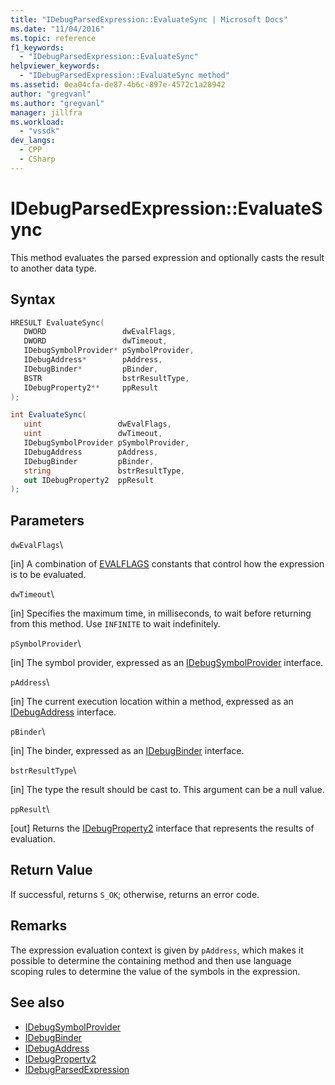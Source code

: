 ```yaml
---
title: "IDebugParsedExpression::EvaluateSync | Microsoft Docs"
ms.date: "11/04/2016"
ms.topic: reference
f1_keywords:
  - "IDebugParsedExpression::EvaluateSync"
helpviewer_keywords:
  - "IDebugParsedExpression::EvaluateSync method"
ms.assetid: 0ea04cfa-de87-4b6c-897e-4572c1a28942
author: "gregvanl"
ms.author: "gregvanl"
manager: jillfra
ms.workload:
  - "vssdk"
dev_langs:
  - CPP
  - CSharp
---
```

# IDebugParsedExpression::EvaluateSync
This method evaluates the parsed expression and optionally casts the result to another data type.

## Syntax

```cpp
HRESULT EvaluateSync( 
   DWORD                 dwEvalFlags,
   DWORD                 dwTimeout,
   IDebugSymbolProvider* pSymbolProvider,
   IDebugAddress*        pAddress,
   IDebugBinder*         pBinder,
   BSTR                  bstrResultType,
   IDebugProperty2**     ppResult
);
```

```csharp
int EvaluateSync(
   uint                 dwEvalFlags,
   uint                 dwTimeout,
   IDebugSymbolProvider pSymbolProvider,
   IDebugAddress        pAddress,
   IDebugBinder         pBinder,
   string               bstrResultType,
   out IDebugProperty2  ppResult
);
```

## Parameters
 `dwEvalFlags`\

 [in] A combination of [EVALFLAGS](../../../extensibility/debugger/reference/evalflags.md) constants that control how the expression is to be evaluated.

 `dwTimeout`\

 [in] Specifies the maximum time, in milliseconds, to wait before returning from this method. Use `INFINITE` to wait indefinitely.

 `pSymbolProvider`\

 [in] The symbol provider, expressed as an [IDebugSymbolProvider](../../../extensibility/debugger/reference/idebugsymbolprovider.md) interface.

 `pAddress`\

 [in] The current execution location within a method, expressed as an [IDebugAddress](../../../extensibility/debugger/reference/idebugaddress.md) interface.

 `pBinder`\

 [in] The binder, expressed as an [IDebugBinder](../../../extensibility/debugger/reference/idebugbinder.md) interface.

 `bstrResultType`\

 [in] The type the result should be cast to. This argument can be a null value.

 `ppResult`\

 [out] Returns the [IDebugProperty2](../../../extensibility/debugger/reference/idebugproperty2.md) interface that represents the results of evaluation.

## Return Value
 If successful, returns `S_OK`; otherwise, returns an error code.

## Remarks
 The expression evaluation context is given by `pAddress`, which makes it possible to determine the containing method and then use language scoping rules to determine the value of the symbols in the expression.

## See also
- [IDebugSymbolProvider](../../../extensibility/debugger/reference/idebugsymbolprovider.md)
- [IDebugBinder](../../../extensibility/debugger/reference/idebugbinder.md)
- [IDebugAddress](../../../extensibility/debugger/reference/idebugaddress.md)
- [IDebugProperty2](../../../extensibility/debugger/reference/idebugproperty2.md)
- [IDebugParsedExpression](../../../extensibility/debugger/reference/idebugparsedexpression.md)